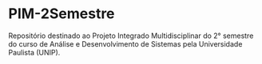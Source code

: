 # PIM-2Semestre
Repositório destinado ao Projeto Integrado Multidisciplinar do 2° semestre do curso de Análise e Desenvolvimento de Sistemas pela Universidade Paulista (UNIP).

